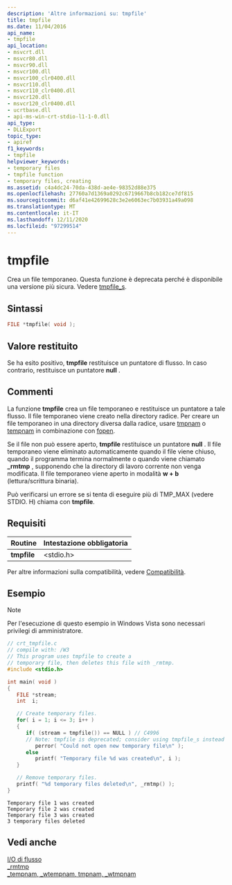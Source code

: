 ```yaml
---
description: 'Altre informazioni su: tmpfile'
title: tmpfile
ms.date: 11/04/2016
api_name:
- tmpfile
api_location:
- msvcrt.dll
- msvcr80.dll
- msvcr90.dll
- msvcr100.dll
- msvcr100_clr0400.dll
- msvcr110.dll
- msvcr110_clr0400.dll
- msvcr120.dll
- msvcr120_clr0400.dll
- ucrtbase.dll
- api-ms-win-crt-stdio-l1-1-0.dll
api_type:
- DLLExport
topic_type:
- apiref
f1_keywords:
- tmpfile
helpviewer_keywords:
- temporary files
- tmpfile function
- temporary files, creating
ms.assetid: c4a4dc24-70da-438d-ae4e-98352d88e375
ms.openlocfilehash: 27760a7d1369a0292c6719667b8cb182ce7df815
ms.sourcegitcommit: d6af41e42699628c3e2e6063ec7b03931a49a098
ms.translationtype: MT
ms.contentlocale: it-IT
ms.lasthandoff: 12/11/2020
ms.locfileid: "97299514"
---
```

# <a name="tmpfile"></a>tmpfile

Crea un file temporaneo. Questa funzione è deprecata perché è disponibile una versione più sicura. Vedere [tmpfile_s](tmpfile-s.md).

## <a name="syntax"></a>Sintassi

```C
FILE *tmpfile( void );
```

## <a name="return-value"></a>Valore restituito

Se ha esito positivo, **tmpfile** restituisce un puntatore di flusso. In caso contrario, restituisce un puntatore **null** .

## <a name="remarks"></a>Commenti

La funzione **tmpfile** crea un file temporaneo e restituisce un puntatore a tale flusso. Il file temporaneo viene creato nella directory radice. Per creare un file temporaneo in una directory diversa dalla radice, usare [tmpnam](tempnam-wtempnam-tmpnam-wtmpnam.md) o [tempnam](tempnam-wtempnam-tmpnam-wtmpnam.md) in combinazione con [fopen](fopen-wfopen.md).

Se il file non può essere aperto, **tmpfile** restituisce un puntatore **null** . Il file temporaneo viene eliminato automaticamente quando il file viene chiuso, quando il programma termina normalmente o quando viene chiamato **_rmtmp** , supponendo che la directory di lavoro corrente non venga modificata. Il file temporaneo viene aperto in modalità **w + b** (lettura/scrittura binaria).

Può verificarsi un errore se si tenta di eseguire più di TMP_MAX (vedere STDIO. H) chiama con **tmpfile**.

## <a name="requirements"></a>Requisiti

|Routine|Intestazione obbligatoria|
|-------------|---------------------|
|**tmpfile**|\<stdio.h>|

Per altre informazioni sulla compatibilità, vedere [Compatibilità](../../c-runtime-library/compatibility.md).

## <a name="example"></a>Esempio

> [!NOTE]
> Per l'esecuzione di questo esempio in Windows Vista sono necessari privilegi di amministratore.

```C
// crt_tmpfile.c
// compile with: /W3
// This program uses tmpfile to create a
// temporary file, then deletes this file with _rmtmp.
#include <stdio.h>

int main( void )
{
   FILE *stream;
   int  i;

   // Create temporary files.
   for( i = 1; i <= 3; i++ )
   {
      if( (stream = tmpfile()) == NULL ) // C4996
      // Note: tmpfile is deprecated; consider using tmpfile_s instead
         perror( "Could not open new temporary file\n" );
      else
         printf( "Temporary file %d was created\n", i );
   }

   // Remove temporary files.
   printf( "%d temporary files deleted\n", _rmtmp() );
}
```

```Output
Temporary file 1 was created
Temporary file 2 was created
Temporary file 3 was created
3 temporary files deleted
```

## <a name="see-also"></a>Vedi anche

[I/O di flusso](../../c-runtime-library/stream-i-o.md)<br/>
[_rmtmp](rmtmp.md)<br/>
[_tempnam, _wtempnam, tmpnam, _wtmpnam](tempnam-wtempnam-tmpnam-wtmpnam.md)<br/>
